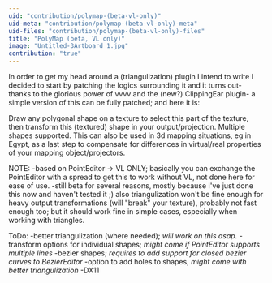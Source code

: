 ```yaml
---
uid: "contribution/polymap-(beta-vl-only)"
uid-meta: "contribution/polymap-(beta-vl-only)-meta"
uid-files: "contribution/polymap-(beta-vl-only)-files"
title: "PolyMap (beta, VL only)"
image: "Untitled-3Artboard 1.jpg"
contribution: "true"
---
```


In order to get my head around a (triangulization) plugin I intend to write I decided to start by patching the logics surrounding it and it turns out- thanks to the glorious power of vvvv and the (new?) ClippingEar plugin- a simple version of this can be fully patched; and here it is:

Draw any polygonal shape on a texture to select this part of the texture, then transform this (textured) shape in your output/projection. Multiple shapes supported.
This can also be used in 3d mapping situations, eg in Egypt, as a last step to compensate for differences in virtual/real properties of your mapping object/projectors.

NOTE:
-based on PointEditor -> VL ONLY; basically you can exchange the PointEditor with a spread to get this to work without VL, not done here for ease of use.
-still beta for several reasons, mostly because I've just done this now and haven't tested it ;) also triangulization won't be fine enough for heavy output transformations (will "break" your texture), probably not fast enough too; but it should work fine in simple cases, especially when working with triangles.

ToDo:
-better triangulization (where needed); *will work on this asap.*
-transform options for individual shapes; *might come if PointEditor supports multiple lines*
-bezier shapes; *requires to add support for closed bezier curves to BezierEditor*
-option to add holes to shapes, *might come with better triangulization*
-DX11